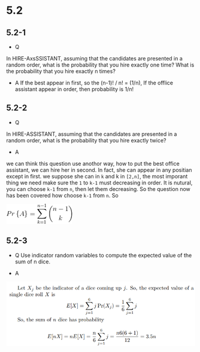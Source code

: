 # 5.2

## 5.2-1
*  Q

In HIRE-AxsSSISTANT, assuming that the candidates are presented in a random order, what is the probability that you hire exactly one time? What is the probability that you hire exactly n times?

*  A
If the best appear in first, so the (n-1)! / n! = (1/n), If the offlice assistant appear in order, then probability is 1/n!

## 5.2-2

*  Q

In HIRE-ASSISTANT, assuming that the candidates are presented in a random order, what is the probability that you hire exactly twice?

*  A

we can think this question use anothor way, how to put the best office assistant, we can hire her in second. In fact, she can appear in any positian except in first. we suppose she can in `k` and k in `[2,n]`, the most imporant thing we need make sure the `1` to `k-1` must decreasing in order. It is nutural, you can choose `k-1` from `n`, then let them decreasing. So the question now has been covered how choose `k-1` from `n`. So

![](https://github.com/KnewHow/FPAlgorithms/blob/master/problem-solution/chapter05-Probabilistic-Analysis-and-Randomized-Algorithms/img/5.2-2-a.gif?raw=true)

## 5.2-3

*  Q
Use indicator random variables to compute the expected value of the sum of n dice.

*  A

![](https://github.com/KnewHow/FPAlgorithms/blob/master/problem-solution/chapter05-Probabilistic-Analysis-and-Randomized-Algorithms/img/5.2-3-a.png?raw=true)
